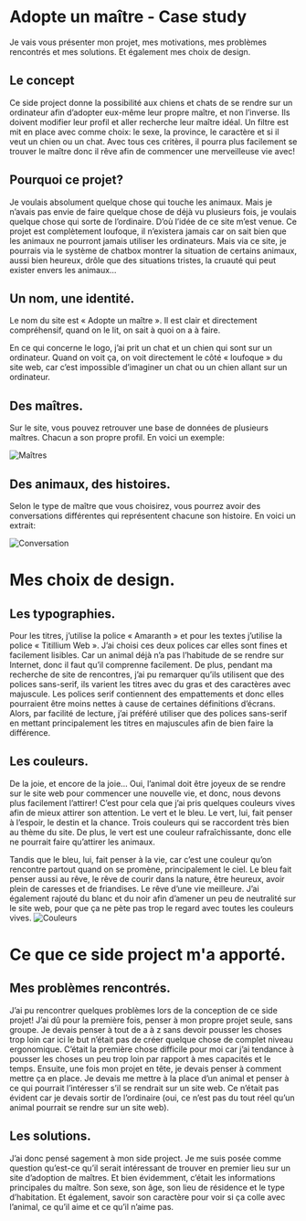 # Adopte un maître - Case study
Je vais vous présenter mon projet, mes motivations, mes problèmes rencontrés et mes solutions. Et également mes choix de design.

## Le concept
Ce side project donne la possibilité aux chiens et chats de se rendre sur un ordinateur afin d’adopter eux-même leur propre maître, et non l’inverse. Ils doivent modifier leur profil et aller recherche leur maître idéal. Un filtre est mit en place avec comme choix: le sexe, la province, le caractère et si il veut un chien ou un chat. Avec tous ces critères, il pourra plus facilement se trouver le maître donc il rêve afin de commencer une merveilleuse vie avec!

## Pourquoi ce projet?
Je voulais absolument quelque chose qui touche les animaux. Mais je n’avais pas envie de faire quelque chose de déjà vu plusieurs fois, je voulais quelque chose qui sorte de l’ordinaire. D’où l’idée de ce site m’est venue. Ce projet est complètement loufoque, il n’existera jamais car on sait bien que les animaux ne pourront jamais utiliser les ordinateurs. Mais via ce site, je pourrais via le système de chatbox montrer la situation de certains animaux, aussi bien heureux, drôle que des situations tristes, la cruauté qui peut exister envers les animaux…

## Un nom, une identité.

Le nom du site est « Adopte un maître ». Il est clair et directement compréhensif, quand on le lit, on sait à quoi on a à faire.

En ce qui concerne le logo, j’ai prit un chat et un chien qui sont sur un ordinateur. Quand on voit ça, on voit directement le côté « loufoque » du site web, car c’est impossible d’imaginer un chat ou un chien allant sur un ordinateur.

## Des maîtres.
Sur le site, vous pouvez retrouver une base de données de plusieurs maîtres. Chacun a son propre profil. En voici un exemple:

![Maîtres](http://image.noelshack.com/fichiers/2021/08/4/1614255376-maitres.jpg)


## Des animaux, des histoires.

Selon le type de maître que vous choisirez, vous pourrez avoir des conversations différentes qui représentent chacune son histoire. En voici un extrait:

![Conversation](https://miro.medium.com/max/288/1*G1or3WXEup7x8O0LCiooxA.jpeg)


# Mes choix de design.
## Les typographies.

Pour les titres, j’utilise la police « Amaranth » et pour les textes j’utilise la police « Titillium Web ». J’ai choisi ces deux polices car elles sont fines et facilement lisibles. Car un animal déjà n’a pas l’habitude de se rendre sur Internet, donc il faut qu’il comprenne facilement. De plus, pendant ma recherche de site de rencontres, j’ai pu remarquer qu’ils utilisent que des polices sans-serif, ils varient les titres avec du gras et des caractères avec majuscule. Les polices serif contiennent des empattements et donc elles pourraient être moins nettes à cause de certaines définitions d’écrans. Alors, par facilité de lecture, j’ai préféré utiliser que des polices sans-serif en mettant principalement les titres en majuscules afin de bien faire la différence.


## Les couleurs.

De la joie, et encore de la joie… Oui, l’animal doit être joyeux de se rendre sur le site web pour commencer une nouvelle vie, et donc, nous devons plus facilement l’attirer! C’est pour cela que j’ai pris quelques couleurs vives afin de mieux attirer son attention. Le vert et le bleu. Le vert, lui, fait penser à l’espoir, le destin et la chance. Trois couleurs qui se raccordent très bien au thème du site. De plus, le vert est une couleur rafraîchissante, donc elle ne pourrait faire qu’attirer les animaux.

Tandis que le bleu, lui, fait penser à la vie, car c’est une couleur qu’on rencontre partout quand on se promène, principalement le ciel. Le bleu fait penser aussi au rêve, le rêve de courir dans la nature, être heureux, avoir plein de caresses et de friandises. Le rêve d’une vie meilleure. J’ai également rajouté du blanc et du noir afin d’amener un peu de neutralité sur le site web, pour que ça ne pète pas trop le regard avec toutes les couleurs vives.
![Couleurs](http://image.noelshack.com/fichiers/2021/08/4/1614255572-couleur.png)

# Ce que ce side project m'a apporté.
## Mes problèmes rencontrés.

J’ai pu rencontrer quelques problèmes lors de la conception de ce side projet! J’ai dû pour la première fois, penser à mon propre projet seule, sans groupe. Je devais penser à tout de a à z sans devoir pousser les choses trop loin car ici le but n’était pas de créer quelque chose de complet niveau ergonomique. C’était la première chose difficile pour moi car j’ai tendance à pousser les choses un peu trop loin par rapport à mes capacités et le temps. Ensuite, une fois mon projet en tête, je devais penser à comment mettre ça en place. Je devais me mettre à la place d’un animal et penser à ce qui pourrait l’intéresser s’il se rendrait sur un site web. Ce n’était pas évident car je devais sortir de l’ordinaire (oui, ce n’est pas du tout réel qu’un animal pourrait se rendre sur un site web).

## Les solutions.

J’ai donc pensé sagement à mon side project. Je me suis posée comme question qu’est-ce qu’il serait intéressant de trouver en premier lieu sur un site d’adoption de maîtres. Et bien évidemment, c’était les informations principales du maître. Son sexe, son âge, son lieu de résidence et le type d’habitation. Et également, savoir son caractère pour voir si ça colle avec l’animal, ce qu’il aime et ce qu’il n’aime pas.

